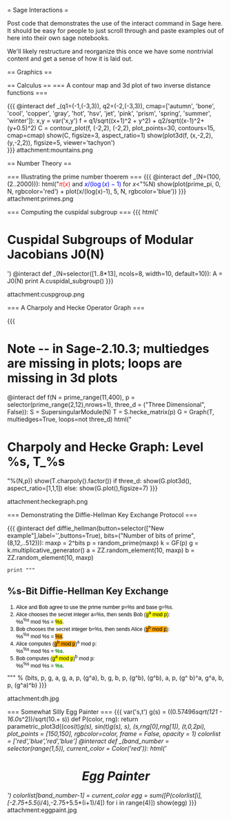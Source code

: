 = Sage Interactions =

Post code that demonstrates the use of the interact command in Sage here.    It should be easy for people to just scroll through and paste examples out of here into their own sage notebooks.   

We'll likely restructure and reorganize this once we have some nontrivial content and get a sense of how it is laid out. 

== Graphics ==

== Calculus ==
=== A contour map and 3d plot of two inverse distance functions ===

{{{
@interact
def _(q1=(-1,(-3,3)), q2=(-2,(-3,3)), 
      cmap=['autumn', 'bone', 'cool', 'copper', 'gray', 'hot', 'hsv', 
           'jet', 'pink', 'prism', 'spring', 'summer', 'winter']):
     x,y = var('x,y')
     f = q1/sqrt((x+1)^2 + y^2) + q2/sqrt((x-1)^2+(y+0.5)^2)
     C = contour_plot(f, (-2,2), (-2,2), plot_points=30, contours=15, cmap=cmap)
     show(C, figsize=3, aspect_ratio=1)
     show(plot3d(f, (x,-2,2), (y,-2,2)), figsize=5, viewer='tachyon')     
}}}
attachment:mountains.png

== Number Theory ==

=== Illustrating the prime number thoerem ===
{{{
@interact
def _(N=(100,(2..2000))):
    html("<font color='red'>$\pi(x)$</font> and <font color='blue'>$x/(\log(x)-1)$</font> for $x < %s$"%N)
    show(plot(prime_pi, 0, N, rgbcolor='red') + plot(x/(log(x)-1), 5, N, rgbcolor='blue'))
}}}
attachment:primes.png

=== Computing the cuspidal subgroup ===
{{{
html('<h1>Cuspidal Subgroups of Modular Jacobians J0(N)</h1>')
@interact
def _(N=selector([1..8*13], ncols=8, width=10, default=10)):
    A = J0(N)
    print A.cuspidal_subgroup()
}}}

attachment:cuspgroup.png

=== A Charpoly and Hecke Operator Graph ===

{{{
# Note -- in Sage-2.10.3; multiedges are missing in plots; loops are missing in 3d plots
@interact
def f(N = prime_range(11,400),
      p = selector(prime_range(2,12),nrows=1),
      three_d = ("Three Dimensional", False)):
    S = SupersingularModule(N)
    T = S.hecke_matrix(p)
    G = Graph(T, multiedges=True, loops=not three_d)
    html("<h1>Charpoly and Hecke Graph: Level %s, T_%s</h1>"%(N,p))
    show(T.charpoly().factor())
    if three_d:
        show(G.plot3d(), aspect_ratio=[1,1,1])
    else:
        show(G.plot(),figsize=7)
}}}

attachment:heckegraph.png

=== Demonstrating the Diffie-Hellman Key Exchange Protocol ===

{{{
@interact
def diffie_hellman(button=selector(["New example"],label='',buttons=True), 
    bits=("Number of bits of prime", (8,12,..512))):
    maxp = 2^bits
    p = random_prime(maxp)
    k = GF(p)
    g = k.multiplicative_generator()
    a = ZZ.random_element(10, maxp)
    b = ZZ.random_element(10, maxp)

    print """
<html>
<style>
.gamodp {
background:yellow
}
.gbmodp {
background:orange
}
.dhsame {
color:green;
font-weight:bold
}
</style>
<h2>%s-Bit Diffie-Hellman Key Exchange</h2>
<ol style="color:#000;font:12px Arial, Helvetica, sans-serif">
<li>Alice and Bob agree to use the prime number p=%s and base g=%s.</li>
<li>Alice chooses the secret integer a=%s, then sends Bob (<span class="gamodp">g<sup>a</sup> mod p</span>):<br/>%s<sup>%s</sup> mod %s = <span class="gamodp">%s</span>.</li>
<li>Bob chooses the secret integer b=%s, then sends Alice (<span class="gbmodp">g<sup>b</sup> mod p</span>):<br/>%s<sup>%s</sup> mod %s = <span class="gbmodp">%s</span>.</li>
<li>Alice computes (<span class="gbmodp">g<sup>b</sup> mod p</span>)<sup>a</sup> mod p:<br/>%s<sup>%s</sup> mod %s = <span class="dhsame">%s</span>.</li>
<li>Bob computes (<span class="gamodp">g<sup>a</sup> mod p</span>)<sup>b</sup> mod p:<br/>%s<sup>%s</sup> mod %s = <span class="dhsame">%s</span>.</li>
</ol></html>
    """ % (bits, p, g, a, g, a, p, (g^a), b, g, b, p, (g^b), (g^b), a, p, 
       (g^ b)^a, g^a, b, p, (g^a)^b)
}}}

attachment:dh.jpg

=== Somewhat Silly Egg Painter ===
{{{
var('s,t')
g(s) = ((0.57496*sqrt(121 - 16.0*s^2))/sqrt(10.+ s))
def P(color, rng):
    return parametric_plot3d((cos(t)*g(s), sin(t)*g(s), s), (s,rng[0],rng[1]), (t,0,2*pi), plot_points = [150,150], rgbcolor=color, frame = False, opacity = 1)
colorlist = ['red','blue','red','blue']
@interact
def _(band_number = selector(range(1,5)), current_color = Color('red')):
    html('<h1 align=center>Egg Painter</h1>')
    colorlist[band_number-1] = current_color
    egg = sum([P(colorlist[i],[-2.75+5.5*(i/4),-2.75+5.5*(i+1)/4]) for i in range(4)])
    show(egg)
}}}
attachment:eggpaint.jpg
